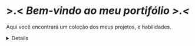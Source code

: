 <h1> >.< <i>Bem-vindo ao meu portifólio >.<</i></h1>

<p> Aqui você encontrará um coleção dos meus projetos, e habilidades.</p>

 <details align="left">
   <sumary></sumary>
   <div>
     Feito com muito ❤️ por mim!
   </div>
 </details>
